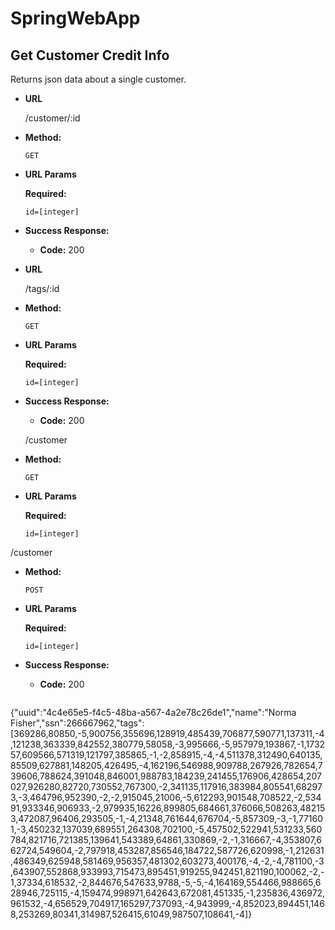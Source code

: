 # SpringWebApp
**Get Customer Credit Info**
----
  Returns json data about a single customer.

* **URL**

  /customer/:id

* **Method:**

  `GET`
  
*  **URL Params**

   **Required:**
 
   `id=[integer]`

* **Success Response:**

  * **Code:** 200 <br />
  
* **URL**

  /tags/:id

* **Method:**

  `GET`
  
*  **URL Params**

   **Required:**
 
   `id=[integer]`

* **Success Response:**

  * **Code:** 200 <br />

  /customer

* **Method:**

  `GET`
  
*  **URL Params**

   **Required:**
 
   `id=[integer]`

  /customer

* **Method:**

  `POST`
  
*  **URL Params**

   **Required:**
 
   `id=[integer]`

* **Success Response:**

  * **Code:** 200 <br />
    
  ```
{"uuid":"4c4e65e5-f4c5-48ba-a567-4a2e78c26de1","name":"Norma Fisher","ssn":266667962,"tags":[369286,80850,-5,900756,355696,128919,485439,706877,590771,137311,-4,121238,363339,842552,380779,58058,-3,995666,-5,957979,193867,-1,173257,609566,571319,121797,385865,-1,-2,858915,-4,-4,511378,312490,640135,85509,627881,148205,426495,-4,162196,546988,909788,267926,782654,739606,788624,391048,846001,988783,184239,241455,176906,428654,207027,926280,82720,730552,767300,-2,341135,117916,383984,805541,682973,-3,464796,952390,-2,-2,915045,21006,-5,612293,901548,708522,-2,53491,933346,906933,-2,979935,16226,899805,684661,376066,508263,482153,472087,96406,293505,-1,-4,21348,761644,676704,-5,857309,-3,-1,771601,-3,450232,137039,689551,264308,702100,-5,457502,522941,531233,560784,821716,721385,139641,543389,64861,330869,-2,-1,316667,-4,353807,662724,549604,-2,797918,453287,856546,184722,587726,620998,-1,212631,486349,625948,581469,956357,481302,603273,400176,-4,-2,-4,781100,-3,643907,552868,933993,715473,895451,919255,942451,821190,100062,-2,-1,37334,618532,-2,844676,547633,9788,-5,-5,-4,164169,554466,988665,628946,725115,-4,159474,998971,642643,672081,451335,-1,235836,436972,961532,-4,656529,704917,165297,737093,-4,943999,-4,852023,894451,1468,253269,80341,314987,526415,61049,987507,108641,-4]}
```
